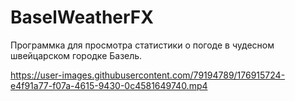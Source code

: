 # BaselWeatherFX
Программка для просмотра статистики о погоде в чудесном швейцарском городке Базель.


https://user-images.githubusercontent.com/79194789/176915724-e4f91a77-f07a-4615-9430-0c4581649740.mp4

